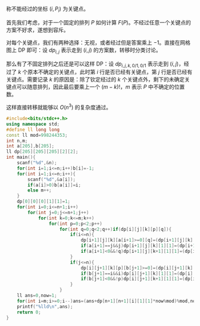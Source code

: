 称不能经过的坐标 $(i,P_i)$ 为关键点。

首先我们考虑，对于一个固定的排列 $P$ 如何计算 $F(P)$。不经过任意一个关键点的方案不好求，遂想到容斥。

对每个关键点，我们有两种选择：无视，或者经过但是答案乘上 $-1$。直接在网格图上 DP 即可：设 $dp_{i,j}$ 表示走到 $(i,j)$ 的方案数，转移时分类讨论。

那么有了不固定排列之后还是可以这样 DP：设 $dp_{i,j,k,0/1,0/1}$ 表示走到 $(i,j)$，经过了 $k$ 个原本不确定的关键点，此时第 $i$ 行是否已经有关键点，第 $j$ 行是否已经有关键点。需要记录 $k$ 的原因是：除了钦定经过的 $k$ 个关键点外，剩下的未确定关键点可以随意排列，因此最后要乘上一个 $(m-k)!$，$m$ 表示 $P$ 中不确定的位置数。

这样直接转移就能够以 $O(n^3)$ 的复杂度通过。

```cpp
#include<bits/stdc++.h>
using namespace std;
#define ll long long
const ll mod=998244353;
int n,m;
int a[205],b[205];
ll dp[205][205][205][2][2];
int main(){
	scanf("%d",&n);
	for(int i=1;i<=n;i++)b[i]=-1;
	for(int i=1;i<=n;i++){
		scanf("%d",&a[i]);
		if(a[i]>0)b[a[i]]=i;
		else m++; 
	}
	dp[0][0][0][1][1]=1;
	for(int i=0;i<=n+1;i++)
		for(int j=0;j<=n+1;j++)
			for(int k=0;k<=m;k++)
				for(int p=0;p<2;p++)
					for(int q=0;q<2;q++)if(dp[i][j][k][p][q]){
						if(i<=n){
							dp[i+1][j][k][a[i+1]>=0][q]=(dp[i+1][j][k][a[i+1]>=0][q]+dp[i][j][k][p][q])%mod;
							if(a[i+1]==j&&j)dp[i+1][j][k][1][1]=(dp[i+1][j][k][1][1]-dp[i][j][k][p][q]+mod)%mod;
							if(a[i+1]<0&&!q)dp[i+1][j][k+1][1][1]=(dp[i+1][j][k+1][1][1]-dp[i][j][k][p][q]+mod)%mod;
						}
						if(j<=n){
							dp[i][j+1][k][p][b[j+1]>=0]=(dp[i][j+1][k][p][b[j+1]>=0]+dp[i][j][k][p][q])%mod;
							if(b[j+1]==i&&i)dp[i][j+1][k][1][1]=(dp[i][j+1][k][1][1]-dp[i][j][k][p][q]+mod)%mod;
							if(b[j+1]<0&&!p)dp[i][j+1][k+1][1][1]=(dp[i][j+1][k+1][1][1]-dp[i][j][k][p][q]+mod)%mod;
						}
					}
	ll ans=0,now=1;
	for(int i=m;i>=0;i--)ans=(ans+dp[n+1][n+1][i][1][1]*now%mod)%mod,now=now*(m-i+1)%mod;
	printf("%lld\n",ans);
	return 0;
}
```